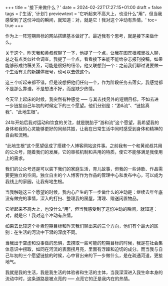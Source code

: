+++
title = '接下来做什么？'
date = 2024-02-22T17:27:15+01:00
draft = false
tags = ['生活', '计划']
previewtext = '它听起来不高大上，也没什么“用”，但当我感受到了这份冲动的瞬间，就知道：对，就是它！我对这个冲动有热情。'
toc= true
+++

作为上一阵短期目标的网站搭建基本做好了。最近我有个思考，就是接下来做什么。

关于这个，昨天我和黄叔叔聊了一下，他提了一个点，让我在图宾根城里找人聊，总之有点类似社会调查。我提了一个点，看看接下来能不能给杂志报刊投稿，如果能够形成约稿关系，可能是很好的纽带。他又联想到一个：之前我们聊过说要做一个生活有关的新媒体账号，也可以去做这个。

这三个听起来都不错，但是设想把他们任何一个，作为阶段任务去落实，我感觉都不是那么靠谱。不是想法不好，而是缺少热情。

今天早上起床的时候，我突然有种感觉 ––– 与其去找另外的短期目标，不如去进一步链接自己年初的时候定下的三个愿望。他们分别是：“游&流”、“链接真我”、“此地生根”。

24年开始后我对运动和饮食的关注，就是脱胎于“游和流”这个愿望，我希望我的身体和我的心灵能够更好的同频共振，让我在日常生活中同时感受到身体和精神的自由和流畅。

“此地生根”这个愿望促成了搭建个人博客网站这件事。之前我有一个和黄叔叔共用的公众号，随着我们的发展，它的审核机制和共用的特质，使它不能够满足我使用上的需求。

我们的公众号还是可以装下我们的家庭生活，育儿故事，但我的一些诗歌、作品需要更独立的空间。独立自主的个人博客作为作品的管理中心和发布中心，可以成为我线上的家园，让我有地生根。

当我触碰这三个愿望的时候，我内心产生的下一步做什么的冲动是：继续去年年底没有做完的事情，深入的打扫、整理我的房屋，清理、赠送闲置物品。

它听起来不高大上，也没什么“用”，但当我感受到了这份冲动的瞬间，就知道：对，就是它！我对这个冲动有热情。

如果去比较这个朴素短期目标和昨天我们聊出来的三个方向，他们有个最大的区别：在生活的河流中下潜的深度不同。

当我出于空虚和没事做的恐惧，去捞取一些可能的短期目标的时候，我是在社会集体意识中捞取，如同在河流的表面捞月亮，里面有浮躁和迫切的成分。而当我与自己年初的三个愿望链接的时候，心中冒出来的下一步做什么，是在疏通河道，更接地气。

我就是我的生活，我是我生活的体验者和生活的主体，当我深深进入我生命本身的流动中时，这条道路是被点亮的 ––– 点亮它的正是我内在的热情。